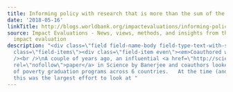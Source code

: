```yaml
---
title: Informing policy with research that is more than the sum of the parts
date: '2018-05-16'
linkTitle: http://blogs.worldbank.org/impactevaluations/informing-policy-research-more-sum-parts
source: Impact Evaluations - News, views, methods, and insights from the world of
  impact evaluation
description: "<div class=\"field field-name-body field-type-text-with-summary field-label-hidden\"><div
  class=\"field-items\"><div class=\"field-item even\"><em>Coauthored with Doug Parkerson</em><br
  /><br />\nA couple of years ago, an influential <a href=\"http://science.sciencemag.org/content/348/6236/1260799\"
  rel=\"nofollow\">paper</a> in Science by Banerjee and coauthors looked at the impact
  of poverty graduation programs across 6 countries.   At the time (and probably since)
  this was the largest effort to look at "
---
```

